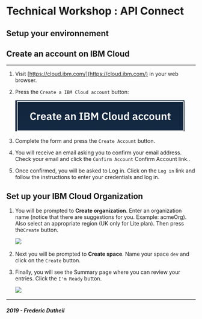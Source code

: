 # Technical Workshop : API Connect

## Setup your environnement

## Create an account on IBM Cloud
---

1.  Visit [https://cloud.ibm.com/](https://cloud.ibm.com/) in your web browser.

1.  Press the  `Create a IBM Cloud account` button:
 	
    ![](./img/createaccount.png)

1.  Complete the form and press the `Create Account` button.

1.  You will receive an email asking you to confirm your email address. Check your email and click the `Confirm Account` Confirm Account link..

1.  Once confirmed, you will be asked to Log in. Click on the `Log in` link and follow the instructions to enter your credentials and log in. 

 

## Set up your IBM Cloud Organization

1. You will be prompted to **Create organization**. Enter an organization name (notice that there are suggestions for you. Example: acmeOrg). Also select an appropriate region (UK only for Lite plan). Then press the`Create` button.
	
    ![](./img/create-org.png)

1.  Next you will be prompted to **Create space**. Name your space `dev` and click on the `Create` button.

1.  Finally, you will see the Summary page where you can review your entries. Click the `I'm Ready` button.
	
    ![](./img/im-ready.png)
    

---
##### 2019 - Frederic Dutheil
